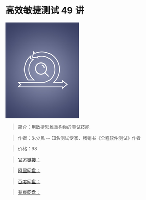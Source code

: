 # 高效敏捷测试 49 讲

![img](../../assets/CgqCHl-raneAdNlJAACr8C3jm9Q967.png)

> 简介：用敏捷思维重构你的测试技能

> 作者：朱少民 -- 知名测试专家、畅销书《全程软件测试》作者

> 价格：98

> [官方链接：]()

> [阿里网盘：]()

> [百度网盘：]()

> [夸克网盘：]()
